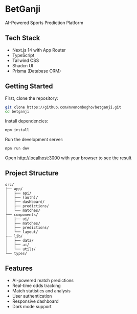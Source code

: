 # BetGanji

AI-Powered Sports Prediction Platform

## Tech Stack

- Next.js 14 with App Router
- TypeScript
- Tailwind CSS
- Shadcn UI
- Prisma (Database ORM)

## Getting Started

First, clone the repository:

```bash
git clone https://github.com/mvonombogho/betganji.git
cd betganji
```

Install dependencies:

```bash
npm install
```

Run the development server:

```bash
npm run dev
```

Open [http://localhost:3000](http://localhost:3000) with your browser to see the result.

## Project Structure

```
src/
├── app/
│   ├── api/
│   ├── (auth)/
│   ├── dashboard/
│   ├── predictions/
│   └── matches/
├── components/
│   ├── ui/
│   ├── matches/
│   ├── predictions/
│   └── layout/
├── lib/
│   ├── data/
│   ├── ai/
│   └── utils/
└── types/
```

## Features

- AI-powered match predictions
- Real-time odds tracking
- Match statistics and analysis
- User authentication
- Responsive dashboard
- Dark mode support